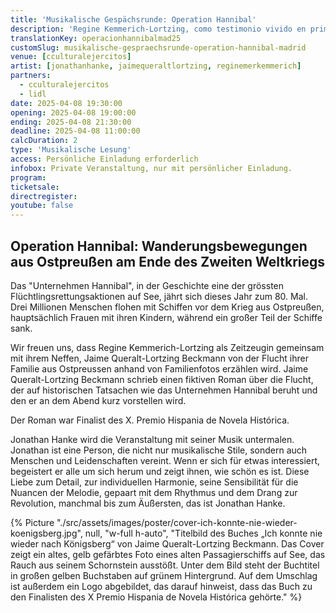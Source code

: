 ```yaml
---
title: 'Musikalische Gespächsrunde: Operation Hannibal'
description: 'Regine Kemmerich-Lortzing, como testimonio vivido en primera persona, nos cuente, junto con su sobrino, Jaime Queralt-Lortzing Beckmann, la huida de su familia de Prusia Oriental a través de fotos familiares.'
translationKey: operacionhannibalmad25
customSlug: musikalische-gespraechsrunde-operation-hannibal-madrid
venue: [cculturalejercitos]
artist: [jonathanhanke, jaimequeraltlortzing, reginemerkemmerich]
partners:
  - cculturalejercitos
  - lidl
date: 2025-04-08 19:30:00
opening: 2025-04-08 19:00:00
ending: 2025-04-08 21:30:00
deadline: 2025-04-08 11:00:00
calcDuration: 2
type: 'Musikalische Lesung'
access: Persönliche Einladung erforderlich
infobox: Private Veranstaltung, nur mit persönlicher Einladung.
program:
ticketsale:
directregister:
youtube: false
---
```


## Operation Hannibal: Wanderungsbewegungen aus Ostpreußen am Ende des Zweiten Weltkriegs

Das "Unternehmen Hannibal", in der Geschichte eine der grössten Flüchtlingsrettungsaktionen auf See, jährt sich dieses Jahr zum 80. Mal. Drei Millionen Menschen flohen mit Schiffen vor dem Krieg aus Ostpreußen, hauptsächlich Frauen mit ihren Kindern, während ein großer Teil der Schiffe sank.

Wir freuen uns, dass Regine Kemmerich-Lortzing als Zeitzeugin gemeinsam mit ihrem Neffen, Jaime Queralt-Lortzing Beckmann von der Flucht ihrer Familie aus Ostpreussen anhand von Familienfotos erzählen wird. Jaime Queralt-Lortzing Beckmann schrieb einen fiktiven Roman über die Flucht, der auf historischen Tatsachen wie das Unternehmen Hannibal beruht und den er an dem Abend kurz vorstellen wird.

Der Roman war Finalist des X. Premio Hispania de Novela Histórica.

Jonathan Hanke wird die Veranstaltung mit seiner Musik untermalen. Jonathan ist eine Person, die nicht nur musikalische Stile, sondern auch Menschen und Leidenschaften vereint. Wenn er sich für etwas interessiert, begeistert er alle um sich herum und zeigt ihnen, wie schön es ist. Diese Liebe zum Detail, zur individuellen Harmonie, seine Sensibilität für die Nuancen der Melodie, gepaart mit dem Rhythmus und dem Drang zur Revolution, manchmal bis zum Äußersten, das ist Jonathan Hanke.

{% Picture "./src/assets/images/poster/cover-ich-konnte-nie-wieder-koenigsberg.jpg", null, "w-full h-auto", "Titelbild des Buches „Ich konnte nie wieder nach Königsberg“ von Jaime Queralt-Lortzing Beckmann. Das Cover zeigt ein altes, gelb gefärbtes Foto eines alten Passagierschiffs auf See, das Rauch aus seinem Schornstein ausstößt. Unter dem Bild steht der Buchtitel in großen gelben Buchstaben auf grünem Hintergrund. Auf dem Umschlag ist außerdem ein Logo abgebildet, das darauf hinweist, dass das Buch zu den Finalisten des X Premio Hispania de Novela Histórica gehörte." %}

